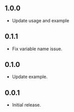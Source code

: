 ## 1.0.0

* Update usage and example

## 0.1.1

* Fix variable name issue.

## 0.1.0

* Update example.

## 0.0.1

* Initial release.
